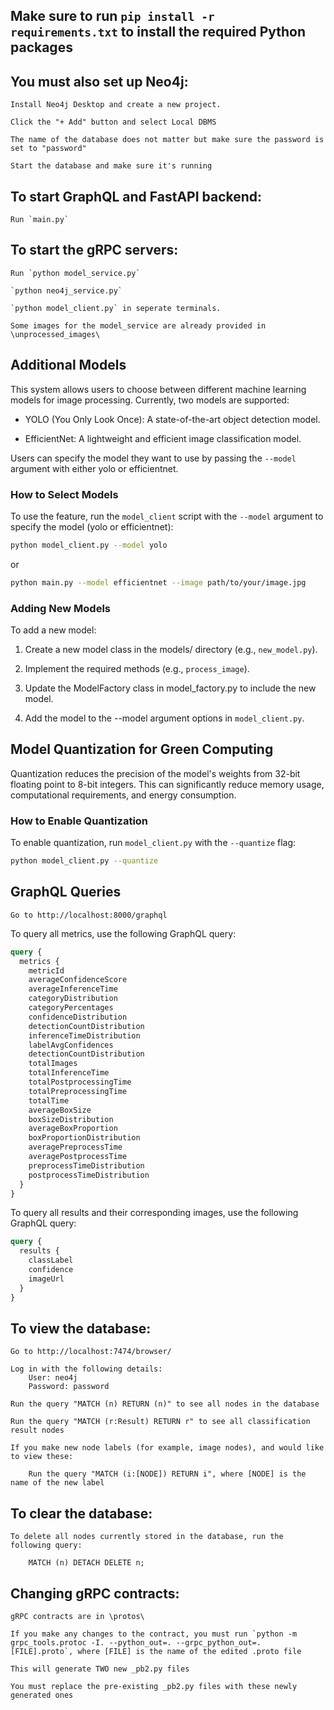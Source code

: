 ## Make sure to run `pip install -r requirements.txt` to install the required Python packages

## You must also set up Neo4j:

    Install Neo4j Desktop and create a new project.

    Click the "+ Add" button and select Local DBMS

    The name of the database does not matter but make sure the password is set to "password"

    Start the database and make sure it's running

## To start GraphQL and FastAPI backend:

    Run `main.py`

## To start the gRPC servers:

    Run `python model_service.py`
    
    `python neo4j_service.py`

    `python model_client.py` in seperate terminals.

    Some images for the model_service are already provided in \unprocessed_images\

## Additional Models

This system allows users to choose between different machine learning models for image processing. Currently, two models are supported:

- YOLO (You Only Look Once): A state-of-the-art object detection model.

- EfficientNet: A lightweight and efficient image classification model.

Users can specify the model they want to use by passing the `--model` argument with either yolo or efficientnet.

### How to Select Models

To use the feature, run the `model_client` script with the `--model` argument to specify the model (yolo or efficientnet):


```bash
python model_client.py --model yolo
```
or
```bash
python main.py --model efficientnet --image path/to/your/image.jpg
```

### Adding New Models

To add a new model:

1. Create a new model class in the models/ directory (e.g., `new_model.py`).

2. Implement the required methods (e.g., `process_image`).

3. Update the ModelFactory class in model_factory.py to include the new model.

4. Add the model to the --model argument options in `model_client.py`.

## Model Quantization for Green Computing

Quantization reduces the precision of the model's weights from 32-bit floating point to 8-bit integers. This can significantly reduce memory usage, computational requirements, and energy consumption.

### How to Enable Quantization

To enable quantization, run `model_client.py` with the `--quantize` flag:

```bash
python model_client.py --quantize
```

## GraphQL Queries

    Go to http://localhost:8000/graphql

To query all metrics, use the following GraphQL query:

```graphql
query {
  metrics {
    metricId
    averageConfidenceScore
    averageInferenceTime
    categoryDistribution
    categoryPercentages
    confidenceDistribution
    detectionCountDistribution
    inferenceTimeDistribution
    labelAvgConfidences
    detectionCountDistribution
    totalImages
    totalInferenceTime
    totalPostprocessingTime
    totalPreprocessingTime
    totalTime
    averageBoxSize
    boxSizeDistribution
    averageBoxProportion
    boxProportionDistribution
    averagePreprocessTime
    averagePostprocessTime
    preprocessTimeDistribution
    postprocessTimeDistribution
  }
}
```

To query all results and their corresponding images, use the following GraphQL query:

```graphql
query {
  results {
    classLabel
    confidence
    imageUrl
  }
}
```


## To view the database:

    Go to http://localhost:7474/browser/

    Log in with the following details:
        User: neo4j
        Password: password

    Run the query "MATCH (n) RETURN (n)" to see all nodes in the database

    Run the query "MATCH (r:Result) RETURN r" to see all classification result nodes

    If you make new node labels (for example, image nodes), and would like to view these:

        Run the query "MATCH (i:[NODE]) RETURN i", where [NODE] is the name of the new label

## To clear the database:

    To delete all nodes currently stored in the database, run the following query:

        MATCH (n) DETACH DELETE n;

## Changing gRPC contracts:

    gRPC contracts are in \protos\

    If you make any changes to the contract, you must run `python -m grpc_tools.protoc -I. --python_out=. --grpc_python_out=. [FILE].proto`, where [FILE] is the name of the edited .proto file

    This will generate TWO new _pb2.py files

    You must replace the pre-existing _pb2.py files with these newly generated ones
